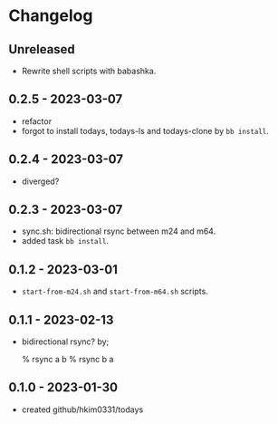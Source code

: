 # Changelog

## Unreleased
- Rewrite shell scripts with babashka.

## 0.2.5 - 2023-03-07
- refactor
- forgot to install todays, todays-ls and todays-clone by `bb install`.

## 0.2.4 - 2023-03-07
- diverged?

## 0.2.3 - 2023-03-07
- sync.sh: bidirectional rsync between m24 and m64.
- added task `bb install`.

## 0.1.2 - 2023-03-01
- `start-from-m24.sh` and `start-from-m64.sh` scripts.

## 0.1.1 - 2023-02-13
- bidirectional rsync? by;

    % rsync a b
    % rsync b a

## 0.1.0 - 2023-01-30
- created github/hkim0331/todays
